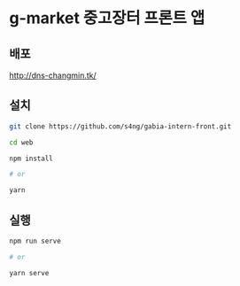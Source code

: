 # g-market 중고장터 프론트 앱

## 배포

http://dns-changmin.tk/

## 설치

```bash
git clone https://github.com/s4ng/gabia-intern-front.git

cd web

npm install

# or

yarn
```

## 실행

```bash
npm run serve

# or

yarn serve
```
